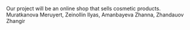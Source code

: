 Our project will be an online shop that sells cosmetic products. 
Muratkanova Meruyert, Zeinollin Ilyas, Amanbayeva Zhanna, Zhandauov Zhangir
